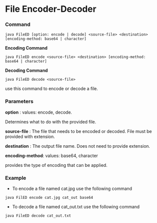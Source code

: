 # File Encoder-Decoder

### Command
````shell
java FileED [option: encode | decode] <source-file> <destination> [encoding-method: base64 | character]
````
__Encoding Command__
```shell
java FileED encode <source-file> <destination> [encoding-method: base64 | character]
```
__Decoding Command__
```shell
java FileED decode <source-file>
```


use this command to encode or decode a file.

### Parameters

__option__ : values: encode, decode. 

Determines what to do with the provided file.

__source-file__ : The file that needs to be encoded or decoded. File must be provided with extension.

__destination__ : The output file name. Does not need to provide extension.

__encoding-method__: values: base64, character

provides the type of encoding that can be applied.


### Example
* To encode a file named cat.jpg use the following command

```shell
java FilED encode cat.jpg cat_out base64
```

* To decode a file named cat_out.txt use the following command

```shell
java FileED decode cat_out.txt
```